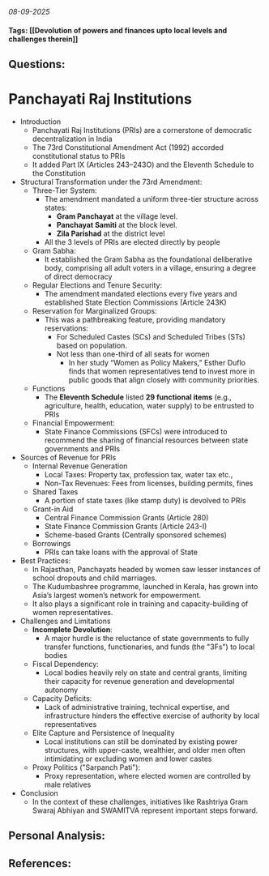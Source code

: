 *08-09-2025*
#### Tags: [[Devolution of powers and finances upto local levels and challenges therein]]


## Questions:



# Panchayati Raj Institutions

- Introduction
	- Panchayati Raj Institutions (PRIs) are a cornerstone of democratic decentralization in India
	- The 73rd Constitutional Amendment Act (1992) accorded constitutional status to PRIs
	- It added Part IX (Articles 243–243O) and the Eleventh Schedule to the Constitution
- Structural Transformation under the 73rd Amendment:
	- Three-Tier System: 
		- The amendment mandated a uniform three-tier structure across states:
			- **Gram Panchayat** at the village level.
			- **Panchayat Samiti** at the block level.
			- **Zila Parishad** at the district level
		- All the 3 levels of PRIs are elected directly by people
	- Gram Sabha: 
		- It established the Gram Sabha as the foundational deliberative body, comprising all adult voters in a village, ensuring a degree of direct democracy
	- Regular Elections and Tenure Security: 
		- The amendment mandated elections every five years and established State Election Commissions (Article 243K)
	- Reservation for Marginalized Groups: 
		- This was a pathbreaking feature, providing mandatory reservations:
			- For Scheduled Castes (SCs) and Scheduled Tribes (STs) based on population.
			- Not less than one-third of all seats for women
				- In her study “Women as Policy Makers,” Esther Duflo finds that women representatives tend to invest more in public goods that align closely with community priorities.
	- Functions
		- The **Eleventh Schedule** listed **29 functional items** (e.g., agriculture, health, education, water supply) to be entrusted to PRIs
	- Financial Empowerment: 
		- State Finance Commissions (SFCs) were introduced to recommend the sharing of financial resources between state governments and PRIs
- Sources of Revenue for PRIs
	- Internal Revenue Generation
		- Local Taxes: Property tax, profession tax, water tax etc.,
		- Non-Tax Revenues: Fees from licenses, building permits, fines
	- Shared Taxes
		- A portion of state taxes (like stamp duty) is devolved to PRIs
	- Grant-in Aid
		- Central Finance Commission Grants (Article 280)
		- State Finance Commission Grants (Article 243-I)
		- Scheme-based Grants (Centrally sponsored schemes)
	- Borrowings
		- PRIs can take loans with the approval of State
- Best Practices:
	- In Rajasthan, Panchayats headed by women saw lesser instances of school dropouts and child marriages. 
	- The Kudumbashree programme, launched in Kerala, has grown into Asia’s largest women’s network for empowerment. 
	- It also plays a significant role in training and capacity-building of women representatives.
- Challenges and Limitations
	- **Incomplete Devolution**: 
		- A major hurdle is the reluctance of state governments to fully transfer functions, functionaries, and funds (the "3Fs") to local bodies
	- Fiscal Dependency: 
		- Local bodies heavily rely on state and central grants, limiting their capacity for revenue generation and developmental autonomy
	- Capacity Deficits: 
		- Lack of administrative training, technical expertise, and infrastructure hinders the effective exercise of authority by local representatives
	- Elite Capture and Persistence of Inequality 
		- Local institutions can still be dominated by existing power structures, with upper-caste, wealthier, and older men often intimidating or excluding women and lower castes
	- Proxy Politics ("Sarpanch Pati"): 
		- Proxy representation, where elected women are controlled by male relatives
- Conclusion
	- In the context of these challenges, initiatives like Rashtriya Gram Swaraj Abhiyan and SWAMITVA represent important steps forward. 




## Personal Analysis:


## References: